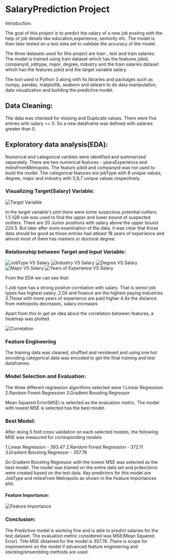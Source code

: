 # SalaryPrediction Project

Introduction:

The goal of this project is to predict the salary of a new job posting with the help of job details like education,experience, seniority etc. The model is then later tested on a test data set to validate the accuracy of the model.

The three datasets used for this project are train , test and train salaries. The model is trained using train dataset which has the features jobid, companyid, jobtype, major, degree, industry and the train salaries dataset which has the features jobid and the target variable salary.

The tool used is Python 3 along with its libraries and packages such as numpy, pandas, matplotlib, seaborn and sklearn to do data manipulation, data visualization and building the predictive model.

## Data Cleaning:
The data was checked for missing and Duplicate values. There were five entries with salary <= 0. So a new dataframe was defined with salaries greater than 0.

## Exploratory data analysis(EDA):
Numerical and categorical varibles were identified and summarized separately. There are two numerical features - yearsExperience and milesFromMetropolis. The feature jobId and companyId was not used to build the model. The categorical features are jobType with 8 unique values, degree, major and industry with 5,9,7 unique values respectively.

### Visualizing Target(Salary) Variable:

![Target Variable](https://user-images.githubusercontent.com/63967431/88532182-c2dd4280-d021-11ea-866d-2f5b5b8265e3.JPG)

In the target variable's plot there were some suspicious potential outliers. 1.5 IQR rule was used to find the upper and lower bound of suspected outliers. There are 20 Junior positions with salary above the upper bound 220.5. But later after more examination of the data, it was clear that those data should be good as those entries had atleast 18 years of experience and almost most of them has masters or doctoral degree.

### Relationship between Target and Input Variable:

![JobType VS Salary](https://user-images.githubusercontent.com/63967431/88534113-038a8b00-d025-11ea-9e06-b272525b9706.PNG) ![Industry VS Salary](https://user-images.githubusercontent.com/63967431/88534392-a0e5bf00-d025-11ea-9bda-2cc42a867644.PNG) ![Degree VS Salary](https://user-images.githubusercontent.com/63967431/88534367-90cddf80-d025-11ea-97be-5f5e5d8c4b93.PNG) ![Major VS Salary](https://user-images.githubusercontent.com/63967431/88534418-ac38ea80-d025-11ea-8f1e-28e5488340d0.PNG)
![Years of Experience VS Salary](https://user-images.githubusercontent.com/63967431/88534438-b824ac80-d025-11ea-8987-462a4c9875bb.PNG)


From the EDA we can see that:

1.Job type has a strong positve correlation with salary. That is senior job types has highest salary.
2.Oil and finance are the highest paying industries.
3.Those with more years of experience are paid higher
4.As the distance from metropolis decreases, salary increases

Apart from this to get an idea about the correlation between features, a heatmap was plotted.

![Correlation](https://user-images.githubusercontent.com/63967431/88534963-bf988580-d026-11ea-9968-5297fc9e3a92.PNG)

### Feature Engineering
The training data was cleaned, shuffled and reindexed and using one hot encoding categorical data was encoded to get the final training and test dataframes.

### Model Selection and Evaluation:
The three different regreesion algorithms selected were 1.Linear Regression  2.Random Forest Regression 3.Gradient Boosting Regressor

Mean Squared Error(MSE) is selected as the evaluation metric. The model with lowest MSE is selected has the best model.

### Best Model:
After doing 5 fold cross validation on each selected models, the following MSE was measured for corresponding models

1.Linear Regression - 393.47
2.Random Forest Regression - 372.11
3.Gradient Boosting Regressor - 357.76

So Gradient Boosting Regressor with the lowest MSE was selected as the best model. The model was trained on the entire data set and prdeictions were created based on the test data. Key predictors for this model are JobType and milesFrom Metropolis as shown in the Feature Importances plot.

#### Feature Importance:
![Feature Importance](https://user-images.githubusercontent.com/63967431/88535857-5580e000-d028-11ea-995c-d3d2c5167d67.PNG)

### Conclusion:
The Predictive model is working fine and is able to predict salaries for the test dataset. The evaluation metric considered was MSE(Mean Squared Error). THe MSE obtained for the model is 357.76 .There is scope for improvement on the model if advanced feature engineering and stacking/ensembling methods are used.
